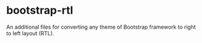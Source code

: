 bootstrap-rtl
=============

An additional files for converting any theme of Bootstrap framework to right to left layout (RTL).
